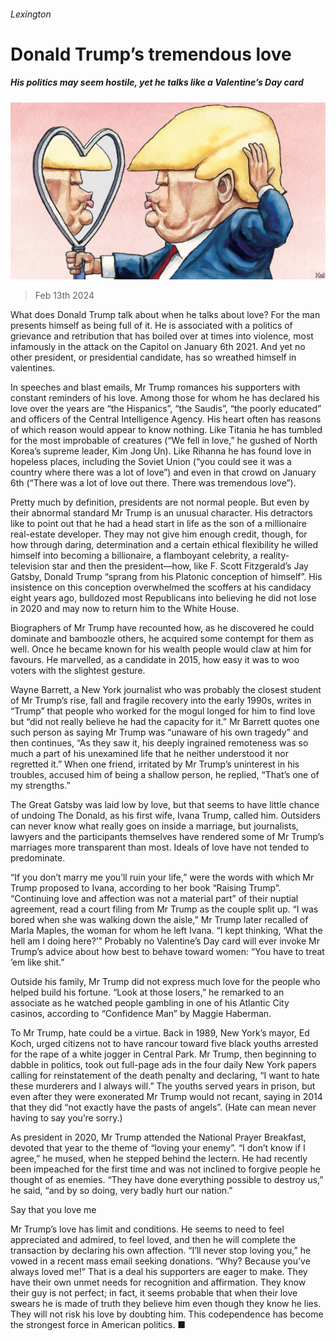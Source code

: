 ###### Lexington

# Donald Trump’s tremendous love 

##### His politics may seem hostile, yet he talks like a Valentine’s Day card 

![image](images/20240217_USD000.jpg) 

> Feb 13th 2024 

What does Donald Trump talk about when he talks about love? For the man presents himself as being full of it. He is associated with a politics of grievance and retribution that has boiled over at times into violence, most infamously in the attack on the Capitol on January 6th 2021. And yet no other president, or presidential candidate, has so wreathed himself in valentines. 

In speeches and blast emails, Mr Trump romances his supporters with constant reminders of his love. Among those for whom he has declared his love over the years are “the Hispanics”, “the Saudis”, “the poorly educated” and officers of the Central Intelligence Agency. His heart often has reasons of which reason would appear to know nothing. Like Titania he has tumbled for the most improbable of creatures (“We fell in love,” he gushed of North Korea’s supreme leader, Kim Jong Un). Like Rihanna he has found love in hopeless places, including the Soviet Union (“you could see it was a country where there was a lot of love”) and even in that crowd on January 6th (“There was a lot of love out there. There was tremendous love”).


Pretty much by definition, presidents are not normal people. But even by their abnormal standard Mr Trump is an unusual character. His detractors like to point out that he had a head start in life as the son of a millionaire real-estate developer. They may not give him enough credit, though, for how through daring, determination and a certain ethical flexibility he willed himself into becoming a billionaire, a flamboyant celebrity, a reality-television star and then the president—how, like F. Scott Fitzgerald’s Jay Gatsby, Donald Trump “sprang from his Platonic conception of himself”. His insistence on this conception overwhelmed the scoffers at his candidacy eight years ago, bulldozed most Republicans into believing he did not lose in 2020 and may now  to return him to the White House.

Biographers of Mr Trump have recounted how, as he discovered he could dominate and bamboozle others, he acquired some contempt for them as well. Once he became known for his wealth people would claw at him for favours. He marvelled, as a candidate in 2015, how easy it was to woo voters with the slightest gesture. 

Wayne Barrett, a New York journalist who was probably the closest student of Mr Trump’s rise, fall and fragile recovery into the early 1990s, writes in “Trump” that people who worked for the mogul longed for him to find love but “did not really believe he had the capacity for it.” Mr Barrett quotes one such person as saying Mr Trump was “unaware of his own tragedy” and then continues, “As they saw it, his deeply ingrained remoteness was so much a part of his unexamined life that he neither understood it nor regretted it.” When one friend, irritated by Mr Trump’s uninterest in his troubles, accused him of being a shallow person, he replied, “That’s one of my strengths.” 

The Great Gatsby was laid low by love, but that seems to have little chance of undoing The Donald, as his first wife, Ivana Trump, called him. Outsiders can never know what really goes on inside a marriage, but journalists, lawyers and the participants themselves have rendered some of Mr Trump’s marriages more transparent than most. Ideals of love have not tended to predominate. 

“If you don’t marry me you’ll ruin your life,” were the words with which Mr Trump proposed to Ivana, according to her book “Raising Trump”. “Continuing love and affection was not a material part” of their nuptial agreement, read a court filing from Mr Trump as the couple split up. “I was bored when she was walking down the aisle,” Mr Trump later recalled of Marla Maples, the woman for whom he left Ivana. “I kept thinking, ‘What the hell am I doing here?’” Probably no Valentine’s Day card will ever invoke Mr Trump’s advice about how best to behave toward women: “You have to treat ’em like shit.”

Outside his family, Mr Trump did not express much love for the people who helped build his fortune. “Look at those losers,” he remarked to an associate as he watched people gambling in one of his Atlantic City casinos, according to “Confidence Man” by Maggie Haberman. 

To Mr Trump, hate could be a virtue. Back in 1989, New York’s mayor, Ed Koch, urged citizens not to have rancour toward five black youths arrested for the rape of a white jogger in Central Park. Mr Trump, then beginning to dabble in politics, took out full-page ads in the four daily New York papers calling for reinstatement of the death penalty and declaring, “I want to hate these murderers and I always will.” The youths served years in prison, but even after they were exonerated Mr Trump would not recant, saying in 2014 that they did “not exactly have the pasts of angels”. (Hate can mean never having to say you’re sorry.)

As president in 2020, Mr Trump attended the National Prayer Breakfast, devoted that year to the theme of “loving your enemy”. “I don’t know if I agree,” he mused, when he stepped behind the lectern. He had recently been impeached for the first time and was not inclined to forgive people he thought of as enemies. “They have done everything possible to destroy us,” he said, “and by so doing, very badly hurt our nation.”

Say that you love me

Mr Trump’s love has limit and conditions. He seems to need to feel appreciated and admired, to feel loved, and then he will complete the transaction by declaring his own affection. “I’ll never stop loving you,” he vowed in a recent mass email seeking donations. “Why? Because you’ve always loved me!” That is a deal his supporters are eager to make. They have their own unmet needs for recognition and affirmation. They know their guy is not perfect; in fact, it seems probable that when their love swears he is made of truth they believe him even though they know he lies. They will not risk his love by doubting him. This codependence has become the strongest force in American politics. ■






